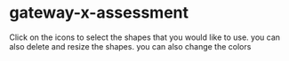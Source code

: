 # gateway-x-assessment

Click on the icons to select the shapes that you would like to use.
you can also delete and resize the shapes.
you can also change the colors